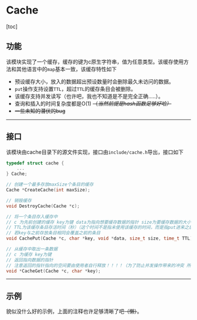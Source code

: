 # Cache

[toc]

## 功能

该模块实现了一个缓存，缓存的键为c原生字符串，值为任意类型。该缓存使用方法和其他语言中的`map`基本一致，该缓存特性如下

- 预设缓存大小，放入的数据超出预设数量时会删除最久未访问的数据。
- `put`操作支持设置`TTL`，超过`TTL`的缓存条目会被删除。
- 该缓存支持并发读写（也许吧，我也不知道是不是完全正确.....）。
- 查询和插入的时间复杂度都是O(1)  ~~（*当然前提是hash函数足够好哈）*~~
- ~~一些未知的潜伏的bug~~

---

## 接口

该模块由cache目录下的源文件实现，接口由`include/cache.h`导出，接口如下

```c
typedef struct cache {
    ...
} Cache;

// 创建一个最多存放maxSize个条目的缓存
Cache *CreateCache(int maxSize);

// 销毁缓存
void DestroyCache(Cache *c);

// 将一个条目存入缓存中
// c 为先前创建的缓存 key为键 data为指向想要缓存数据的指针 size为要缓存数据的大小
// TTL为该缓存条目存活时间（秒）（这个时间不是指未使用该缓存的时间，而是指put进来之后能存活的时间）
// 若key与之前存放条目相同会覆盖之前的条目
void CachePut(Cache *c, char *key, void *data, size_t size, time_t TTL);

// 从缓存中取出一条数据
// c 为缓存 key为键
// 返回指向数据的指针
// 注意返回的指针指向的空间要由使用者自行释放！！！！（为了防止并发操作带来的冲突 所以返回的数据是额外拷贝的一份 交由使用者管理 故需要使用者释放）
void *CacheGet(Cache *c, char *key);
```

---

## 示例

貌似没什么好的示例，上面的注释也许足够清晰了吧~~（懒）~~。